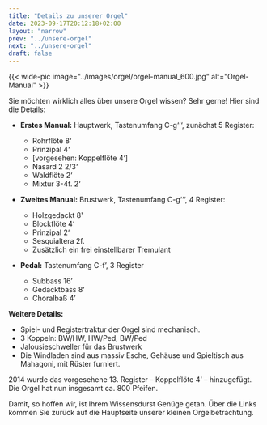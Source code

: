 ```yaml
---
title: "Details zu unserer Orgel"
date: 2023-09-17T20:12:18+02:00
layout: "narrow"
prev: "../unsere-orgel"
next: "../unsere-orgel"
draft: false
---
```


{{< wide-pic image="../images/orgel/orgel-manual_600.jpg" alt="Orgel-Manual" >}}

Sie möchten wirklich alles über unsere Orgel wissen? Sehr gerne! Hier sind die
Details:

- __Erstes Manual:__ Hauptwerk, Tastenumfang C-g‘‘‘, zunächst 5 Register:
    - Rohrflöte 8‘ 
    - Prinzipal 4‘
    - [vorgesehen:  Koppelflöte 4‘]
    - Nasard 2 2/3‘
    - Waldflöte 2‘
    - Mixtur 3-4f. 2‘

- __Zweites Manual:__ Brustwerk, Tastenumfang C-g‘‘‘, 4 Register:
    - Holzgedackt 8'
    - Blockflöte 4‘
    - Prinzipal 2‘ 
    - Sesquialtera 2f. 
    - Zusätzlich ein frei einstellbarer Tremulant

- __Pedal:__ Tastenumfang C-f’, 3 Register
    - Subbass 16’
    - Gedacktbass 8’
    - Choralbaß 4’

__Weitere Details:__

- Spiel- und Registertraktur der Orgel sind mechanisch.
- 3 Koppeln: BW/HW, HW/Ped, BW/Ped
- Jalousieschweller für das Brustwerk
- Die Windladen sind aus massiv Esche, Gehäuse und Spieltisch aus Mahagoni, mit
  Rüster furniert.

2014 wurde das vorgesehene 13. Register – Koppelflöte 4‘ – hinzugefügt. Die
Orgel hat nun insgesamt ca. 800 Pfeifen.

Damit, so hoffen wir, ist Ihrem Wissensdurst Genüge getan. Über die Links kommen
Sie zurück auf die Hauptseite unserer kleinen Orgelbetrachtung.
